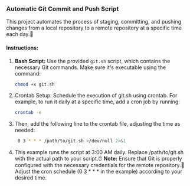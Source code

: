 ### Automatic Git Commit and Push Script

This project automates the process of staging, committing, and pushing changes from a local repository to a remote repository at a specific time each day.🔄

#### Instructions:

1. **Bash Script:** Use the provided `git.sh` script, which contains the necessary Git commands. Make sure it's executable using the command:
   ```bash
   chmod +x git.sh

2. Crontab Setup: Schedule the execution of git.sh using crontab. For example, to run it daily at a specific time, add a cron job by running:
   ```bash
   crontab -e

3. Then, add the following line to the crontab file, adjusting the time as needed:
   ```bash
    0 3 * * * /path/to/git.sh >/dev/null 2>&1

4. This example runs the script at 3:00 AM daily. Replace /path/to/git.sh with the actual path to your script.⏰
**Note:**
Ensure that Git is properly configured with the necessary credentials for the remote repository.🔑
Adjust the cron schedule (0 3 * * * in the example) according to your desired time.
